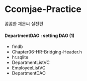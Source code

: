 # Ccomjae-Practice
꼼꼼한 재은씨 실전편

#### DepartmentDAO : setting DAO (1)
- fmdb
- Chapter06-HR-Bridging-Header.h
- hr.sqlite
- DepartmentListVC
- EmployeeListVC
- DepartmentDAO

